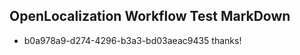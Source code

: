 ## OpenLocalization Workflow Test MarkDown
* b0a978a9-d274-4296-b3a3-bd03aeac9435 
thanks!<!--HONumber=Mar16_HO3-->
